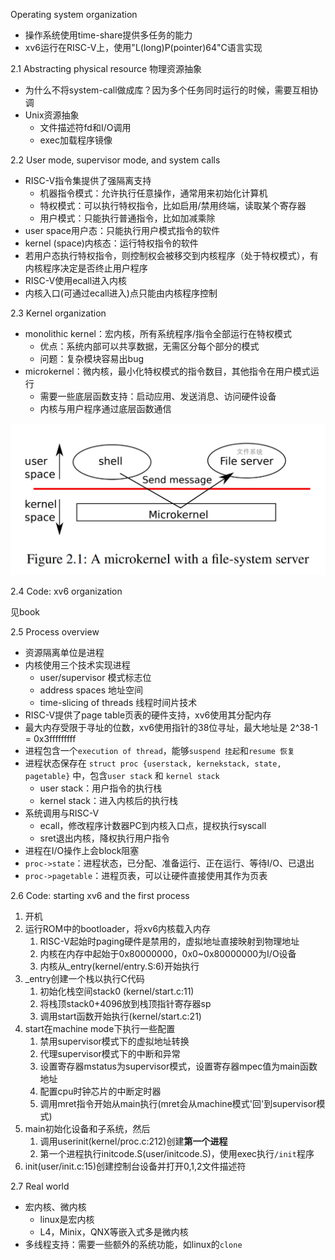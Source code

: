 Operating system organization

- 操作系统使用time-share提供多任务的能力
- xv6运行在RISC-V上，使用"L(long)P(pointer)64"C语言实现

2.1 Abstracting physical resource 物理资源抽象

- 为什么不将system-call做成库？因为多个任务同时运行的时候，需要互相协调
- Unix资源抽象
  - 文件描述符fd和I/O调用
  - exec加载程序镜像

2.2 User mode, supervisor mode, and system calls

- RISC-V指令集提供了强隔离支持
  - 机器指令模式：允许执行任意操作，通常用来初始化计算机
  - 特权模式：可以执行特权指令，比如启用/禁用终端，读取某个寄存器
  - 用户模式：只能执行普通指令，比如加减乘除
- user space用户态：只能执行用户模式指令的软件
- kernel (space)内核态：运行特权指令的软件
- 若用户态执行特权指令，则控制权会被移交到内核程序（处于特权模式），有内核程序决定是否终止用户程序
- RISC-V使用ecall进入内核
- 内核入口(可通过ecall进入)点只能由内核程序控制

2.3 Kernel organization

- monolithic kernel：宏内核，所有系统程序/指令全部运行在特权模式
  - 优点：系统内部可以共享数据，无需区分每个部分的模式
  - 问题：复杂模块容易出bug
- microkernel：微内核，最小化特权模式的指令数目，其他指令在用户模式运行
  - 需要一些底层函数支持：启动应用、发送消息、访问硬件设备
  - 内核与用户程序通过底层函数通信

![微内核的架构](microkernel-with-fs_in_usermode.png)

2.4 Code: xv6 organization

见book

2.5 Process overview

- 资源隔离单位是进程
- 内核使用三个技术实现进程
  - user/supervisor 模式标志位
  - address spaces 地址空间
  - time-slicing of threads 线程时间片技术
- RISC-V提供了page table页表的硬件支持，xv6使用其分配内存
- 最大内存受限于寻址的位数，xv6使用指针的38位寻址，最大地址是 2^38-1 = 0x3fffffffff
- 进程包含一个`execution of thread`，能够`suspend 挂起`和`resume 恢复`
- 进程状态保存在 `struct proc {userstack, kernekstack, state, pagetable}` 中，包含`user stack` 和 `kernel stack`
  - user stack：用户指令的执行栈
  - kernel stack：进入内核后的执行栈
- 系统调用与RISC-V
  - ecall，修改程序计数器PC到内核入口点，提权执行syscall
  - sret退出内核，降权执行用户指令
- 进程在I/O操作上会block阻塞
- `proc->state`：进程状态，已分配、准备运行、正在运行、等待I/O、已退出
- `proc->pagetable`：进程页表，可以让硬件直接使用其作为页表

2.6 Code: starting xv6 and the first process

1. 开机
2. 运行ROM中的bootloader，将xv6内核载入内存
   1. RISC-V起始时paging硬件是禁用的，虚拟地址直接映射到物理地址
   2. 内核在内存中起始于0x80000000，0x0~0x80000000为I/O设备
   3. 内核从_entry(kernel/entry.S:6)开始执行
3. _entry创建一个栈以执行C代码
   1. 初始化栈空间stack0 (kernel/start.c:11)
   2. 将栈顶stack0+4096放到栈顶指针寄存器sp
   3. 调用start函数开始执行(kernel/start.c:21)
4. start在machine mode下执行一些配置
   1. 禁用supervisor模式下的虚拟地址转换
   2. 代理supervisor模式下的中断和异常
   3. 设置寄存器mstatus为supervisor模式，设置寄存器mpec值为main函数地址
   4. 配置cpu时钟芯片的中断定时器
   5. 调用mret指令开始从main执行(mret会从machine模式'回'到supervisor模式)
5. main初始化设备和子系统，然后
   1. 调用userinit(kernel/proc.c:212)创建**第一个进程**
   2. 第一个进程执行initcode.S(user/initcode.S)，使用exec执行`/init`程序
6. init(user/init.c:15)创建控制台设备并打开0,1,2文件描述符

2.7 Real world

- 宏内核、微内核
  - linux是宏内核
  - L4，Minix，QNX等嵌入式多是微内核
- 多线程支持：需要一些额外的系统功能，如linux的`clone`